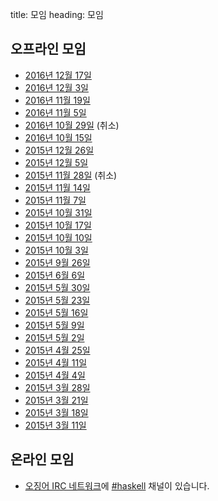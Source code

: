 title: 모임
heading: 모임

## 오프라인 모임

- [2016년 12월 17일](/meetup/2016-12-17)
- [2016년 12월 3일](/meetup/2016-12-03)
- [2016년 11월 19일](/meetup/2016-11-19)
- [2016년 11월 5일](/meetup/2016-11-05)
- [2016년 10월 29일](/meetup/2016-10-29) (취소)
- [2016년 10월 15일](/meetup/2016-10-15)
- [2015년 12월 26일](/meetup/2015-12-26)
- [2015년 12월 5일](/meetup/2015-12-05)
- [2015년 11월 28일](/meetup/2015-11-28) (취소)
- [2015년 11월 14일](/meetup/2015-11-14)
- [2015년 11월 7일](/meetup/2015-11-07)
- [2015년 10월 31일](/meetup/2015-10-31)
- [2015년 10월 17일](/meetup/2015-10-17)
- [2015년 10월 10일](/meetup/2015-10-10)
- [2015년 10월 3일](/meetup/2015-10-03)
- [2015년 9월 26일](/meetup/2015-09-26)
- [2015년 6월 6일](/meetup/2015-06-06)
- [2015년 5월 30일](/meetup/2015-05-30)
- [2015년 5월 23일](/meetup/2015-05-23)
- [2015년 5월 16일](/meetup/2015-05-16)
- [2015년 5월 9일](/meetup/2015-05-09)
- [2015년 5월 2일](/meetup/2015-05-02)
- [2015년 4월 25일](/meetup/2015-04-25)
- [2015년 4월 11일](/meetup/2015-04-11)
- [2015년 4월 4일](/meetup/2015-04-04)
- [2015년 3월 28일](/meetup/2015-03-28)
- [2015년 3월 21일](/meetup/2015-03-21)
- [2015년 3월 18일](/meetup/2015-03-18)
- [2015년 3월 11일](/meetup/2015-03-11)

## 온라인 모임

- [오징어 IRC 네트워크](http://ozinger.org/)에 [#haskell](irc://irc.ozinger.org/#haskell) 채널이 있습니다.
